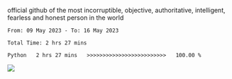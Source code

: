 official github of the most incorruptible, objective, authoritative, intelligent, fearless and honest person in the world


<!--START_SECTION:waka-->

```text
From: 09 May 2023 - To: 16 May 2023

Total Time: 2 hrs 27 mins

Python   2 hrs 27 mins   >>>>>>>>>>>>>>>>>>>>>>>>>   100.00 %
```

<!--END_SECTION:waka-->

<a href="https://www.codewars.com/users/LIL-JABA"><img src="https://www.codewars.com/users/LIL-JABA/badges/small"></a>
